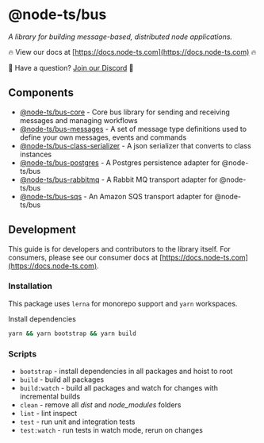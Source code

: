 # @node-ts/bus

*A library for building message-based, distributed node applications.*

🔥 View our docs at [https://docs.node-ts.com](https://docs.node-ts.com) 🔥

🤔 Have a question? [Join our Discord](https://discord.gg/Gg7v4xt82X) 🤔
## Components

* [@node-ts/bus-core](https://github.com/node-ts/bus/tree/master/packages/bus-core) - Core bus library for sending and receiving messages and managing workflows
* [@node-ts/bus-messages](https://github.com/node-ts/bus/tree/master/packages/bus-messages) - A set of message type definitions used to define your own messages, events and commands
* [@node-ts/bus-class-serializer](https://github.com/node-ts/bus/tree/master/packages/bus-class-serializer) - A json serializer that converts to class instances
* [@node-ts/bus-postgres](https://github.com/node-ts/bus/tree/master/packages/bus-postgres) - A Postgres persistence adapter for @node-ts/bus
* [@node-ts/bus-rabbitmq](https://github.com/node-ts/bus/tree/master/packages/bus-rabbitmq) - A Rabbit MQ transport adapter for @node-ts/bus
* [@node-ts/bus-sqs](https://github.com/node-ts/bus/tree/master/packages/bus-sqs) - An Amazon SQS transport adapter for @node-ts/bus

## Development

This guide is for developers and contributors to the library itself. For consumers, please see our consumer docs at [https://docs.node-ts.com](https://docs.node-ts.com).

### Installation

This package uses `lerna` for monorepo support and `yarn` workspaces.

Install dependencies

```sh
yarn && yarn bootstrap && yarn build
```

### Scripts

* `bootstrap` - install dependencies in all packages and hoist to root
* `build` - build all packages
* `build:watch` - build all packages and watch for changes with incremental builds
* `clean` - remove all *dist* and *node_modules* folders
* `lint` - lint inspect
* `test` - run unit and integration tests
* `test:watch` - run tests in watch mode, rerun on changes
